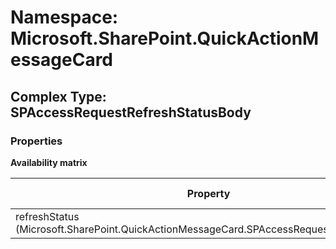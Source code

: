# Namespace: Microsoft.SharePoint.QuickActionMessageCard

## Complex Type: SPAccessRequestRefreshStatusBody

### Properties

**Availability matrix**

Property | SPO | SP 2019 | SP 2016 | SP 2013
----------|:---:|:-------:|:-------:|:-------:
refreshStatus (Microsoft.SharePoint.QuickActionMessageCard.SPAccessRequestRefreshStatus) | ✅ | ✅ | ❌ | ❌